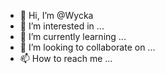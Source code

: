 - 👋 Hi, I’m @Wycka
- 👀 I’m interested in ...
- 🌱 I’m currently learning ...
- 💞️ I’m looking to collaborate on ...
- 📫 How to reach me ...

<!---
Wycka/Wycka is a ✨ special ✨ repository because its `README.md` (this file) appears on your GitHub profile.
You can click the Preview link to take a look at your changes.
--->
